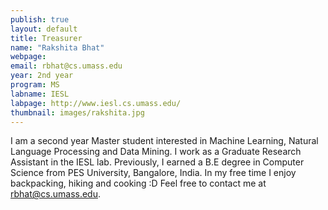 ```yaml
---
publish: true 
layout: default
title: Treasurer
name: "Rakshita Bhat"
webpage: 
email: rbhat@cs.umass.edu
year: 2nd year
program: MS
labname: IESL
labpage: http://www.iesl.cs.umass.edu/
thumbnail: images/rakshita.jpg
---
```

I am a second year Master student interested in Machine Learning, Natural Language Processing and Data Mining. I work as a Graduate Research Assistant in the IESL lab. Previously, I earned a B.E degree in Computer Science from PES University, Bangalore, India.
In my free time I enjoy backpacking, hiking and cooking :D
Feel free to contact me at rbhat@cs.umass.edu.
